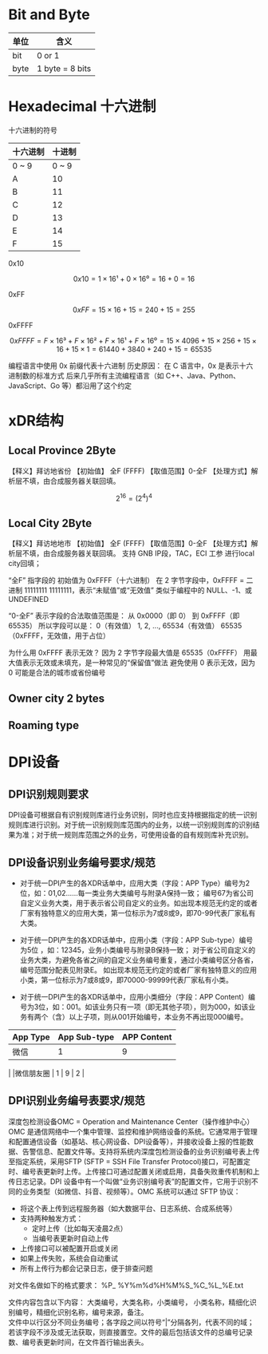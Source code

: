 # Bit and Byte

|单位	|	含义  |
|-------|----------|
|  bit	|	0 or 1 |
| byte	 |  1 byte = 8 bits |

# Hexadecimal 十六进制

十六进制的符号

| 十六进制 |	十进制 |
|--------|----------|
| 0 ~ 9 |	0 ~ 9 |
| A	| 10 |
| B	| 11 |
| C	| 12 |
| D	| 13 |
| E	| 14 |
| F | 15 |

0x10

$$0x10 = 1 × 16¹ + 0 × 16⁰ = 16 + 0 = 16 $$

0xFF

$$0xFF = 15 × 16 + 15 = 240 + 15 = 255$$

0xFFFF

$$0xFFFF = F×16³ + F×16² + F×16¹ + F×16⁰
       = 15×4096 + 15×256 + 15×16 + 15×1
       = 61440 + 3840 + 240 + 15
       = 65535$$

编程语言中使用 0x 前缀代表十六进制
历史原因：
在 C 语言中，0x 是表示十六进制数的标准方式
后来几乎所有主流编程语言（如 C++、Java、Python、JavaScript、Go 等）都沿用了这个约定

# xDR结构

## Local Province   2Byte
【释义】拜访地省份
【初始值】 全F (FFFF)
【取值范围】0-全F
【处理方式】解析层不填，由合成服务器关联回填。

$$2^{16} = (2^4)^4$$

## Local City    2Byte
【释义】拜访地地市
【初始值】 全F (FFFF)
【取值范围】0-全F
【处理方式】解析层不填，由合成服务器关联回填。
支持 GNB IP段，TAC，ECI 工参 进行local city回填；

“全F”
指字段的 初始值为 0xFFFF（十六进制）
在 2 字节字段中，0xFFFF = 二进制 11111111 11111111，表示“未赋值”或“无效值”
类似于编程中的 NULL、-1、或 UNDEFINED

“0-全F”
表示字段的合法取值范围是：
从 0x0000（即 0） 到 0xFFFF（即 65535）
所以字段可以是：
0（有效值）
1, 2, ..., 65534（有效值）
65535（0xFFFF，无效值，用于占位）

为什么用 0xFFFF 表示无效？
因为 2 字节字段最大值是 65535（0xFFFF）
用最大值表示无效或未填充，是一种常见的“保留值”做法
避免使用 0 表示无效，因为 0 可能是合法的城市或省份编号

## Owner city 2 bytes

## Roaming type

# DPI设备

## DPI识别规则要求

DPI设备可根据自有识别规则库进行业务识别，同时也应支持根据指定的统一识别规则库进行识别。对于统一识别规则库范围内的业务，以统一识别规则库的识别结果为准；对于统一规则库范围之外的业务，可使用设备的自有规则库补充识别。

## DPI设备识别业务编号要求/规范
* 对于统一DPI产生的各XDR话单中，应用大类（字段：APP Type）编号为2位，如：01,02……每一类业务大类编号与附录A保持一致；
编号67为省公司自定义业务大类，用于表示省公司自定义的业务。如出现本规范无约定的或者厂家有独特意义的应用大类，第一位标示为7或8或9，即70-99代表厂家私有大类。
					
* 对于统一DPI产生的各XDR话单中，应用小类（字段：APP Sub-type）编号为5位	，如：12345，业务小类编号与附录B保持一致；
对于省公司自定义的业务大类，为避免各省之间的自定义业务编号重复，通过小类编号区分各省，编号范围分配表见附录E。
如出现本规范无约定的或者厂家有独特意义的应用小类，第一位标示为7或8或9，即70000-99999代表厂家私有小类。
					
* 对于统一DPI产生的各XDR话单中，应用小类细分（字段：APP Content）编号为3位，如：001。如该业务只有一项（即无其他子项），则为000，如该业务有两个（含）以上子项，则从001开始编号，本业务不再出现000编号。
	
|    App Type	| App Sub-type	| APP Content |
|---------|----------|-----------|
| 微信	| 1	 | 9	| 1
|
|微信朋友圈	| 1	| 9	| 2 |

## DPI识别业务编号表要求/规范

深度包检测设备OMC = Operation and Maintenance Center（操作维护中心）OMC 是通信网络中一个集中管理、监控和维护网络设备的系统。它通常用于管理和配置通信设备（如基站、核心网设备、DPI设备等），并接收设备上报的性能数据、告警信息、配置文件等。支持将系统内深度包检测设备的业务识别编号表上传至指定系统，采用SFTP (SFTP = SSH File Transfer Protocol)接口，可配置定时、编号表更新时上传。上传接口可通过配置关闭或启用，具备失败重传机制和上传日志记录。DPI 设备中有一个叫做“业务识别编号表”的配置文件，它用于识别不同的业务类型（如微信、抖音、视频等）。OMC 系统可以通过 SFTP 协议：

* 将这个表上传到远程服务器（如大数据平台、日志系统、合成系统等）
* 支持两种触发方式：
  * 定时上传（比如每天凌晨2点）
  * 当编号表更新时自动上传
* 上传接口可以被配置开启或关闭
* 如果上传失败，系统会自动重试
* 所有上传行为都会记录日志，便于排查问题

对文件名做如下的格式要求：
%P_ %Y%m%d%H%M%S_%C_%L_%E.txt

文件内容包含以下内容：
大类编号，大类名称，小类编号，	小类名称，精细化识别编号，精细化识别名称，编号来源，备注。        
文件中以行区分不同业务编号；各字段之间以符号“|”分隔各列，代表不同的域；若该字段不涉及或无法获取，则直接置空。文件的最后包括该文件的总编号记录数、编号表更新时间，在文件首行输出表头。